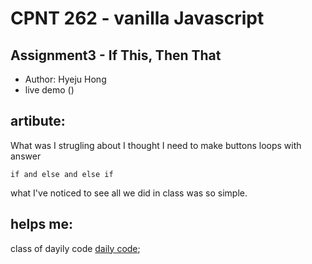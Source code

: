 # CPNT 262 - vanilla Javascript
## Assignment3 - If This, Then That
- Author: Hyeju Hong
- live demo ()
## artibute:
What was I strugling about I thought I need to make buttons loops with answer 
```
if and else and else if 
```
what I've noticed to see all we did in class was so simple. 

## helps me:
class of dayily code 
[daily code](https://github.com/sait-wbdv/dailies-w23/blob/main/2023-02-17-conditional-code/03a-calculator-elseif-else/js/app.js);
